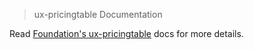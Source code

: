 > ux-pricingtable Documentation

Read [Foundation's ux-pricingtable](http://foundation.zurb.com/docs/components/ux-pricingtable.html) docs for more details.

